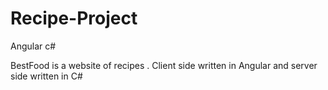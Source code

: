 # Recipe-Project
Angular c#

BestFood is a website of recipes
. Client side written in Angular
and server side written in C#
